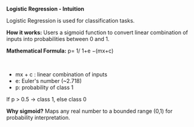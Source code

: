 **Logistic Regression - Intuition**

Logistic Regression is used for classification tasks.

**How it works:**
Users a sigmoid function to convert linear combination of inputs into probabilities between 0 and 1.

**Mathematical Formula:**
 p= 1/
1+e 
−(mx+c)
 
​
- mx + c : linear combination of inputs
- e: Euler's number (~2.718)
- p: probability of class 1

If p > 0.5 -> class 1, else class 0

**Why sigmoid?**
Maps any real number to a bounded range (0,1) for probability interpretation.
